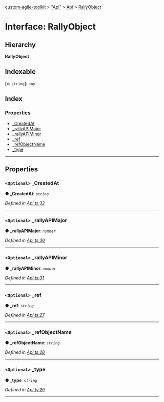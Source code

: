 [custom-agile-toolkit](../README.md) > ["Api"](../modules/_api_.md) > [Api](../modules/_api_.api.md) > [RallyObject](../interfaces/_api_.api.rallyobject.md)

# Interface: RallyObject

## Hierarchy

**RallyObject**

## Indexable

\[x: `string`\]:&nbsp;`any`
## Index

### Properties

* [_CreatedAt](_api_.api.rallyobject.md#_createdat)
* [_rallyAPIMajor](_api_.api.rallyobject.md#_rallyapimajor)
* [_rallyAPIMinor](_api_.api.rallyobject.md#_rallyapiminor)
* [_ref](_api_.api.rallyobject.md#_ref)
* [_refObjectName](_api_.api.rallyobject.md#_refobjectname)
* [_type](_api_.api.rallyobject.md#_type)

---

## Properties

<a id="_createdat"></a>

### `<Optional>` _CreatedAt

**● _CreatedAt**: *`string`*

*Defined in [Api.ts:32](https://github.com/ferentchak/rally-node-sdk/blob/55b3a40/Api.ts#L32)*

___
<a id="_rallyapimajor"></a>

### `<Optional>` _rallyAPIMajor

**● _rallyAPIMajor**: *`number`*

*Defined in [Api.ts:30](https://github.com/ferentchak/rally-node-sdk/blob/55b3a40/Api.ts#L30)*

___
<a id="_rallyapiminor"></a>

### `<Optional>` _rallyAPIMinor

**● _rallyAPIMinor**: *`number`*

*Defined in [Api.ts:31](https://github.com/ferentchak/rally-node-sdk/blob/55b3a40/Api.ts#L31)*

___
<a id="_ref"></a>

### `<Optional>` _ref

**● _ref**: *`string`*

*Defined in [Api.ts:27](https://github.com/ferentchak/rally-node-sdk/blob/55b3a40/Api.ts#L27)*

___
<a id="_refobjectname"></a>

### `<Optional>` _refObjectName

**● _refObjectName**: *`string`*

*Defined in [Api.ts:28](https://github.com/ferentchak/rally-node-sdk/blob/55b3a40/Api.ts#L28)*

___
<a id="_type"></a>

### `<Optional>` _type

**● _type**: *`string`*

*Defined in [Api.ts:29](https://github.com/ferentchak/rally-node-sdk/blob/55b3a40/Api.ts#L29)*

___

